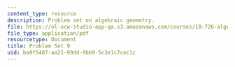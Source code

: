 ```yaml
---
content_type: resource
description: Problem set on algebraic geometry.
file: https://ol-ocw-studio-app-qa.s3.amazonaws.com/courses/18-726-algebraic-geometry-spring-2009/ba9f5487aa2199dd9bb95c3e1c7cec1c_MIT18_726s09_pset09.pdf
file_type: application/pdf
resourcetype: Document
title: Problem Set 9
uid: ba9f5487-aa21-99dd-9bb9-5c3e1c7cec1c
---
```

